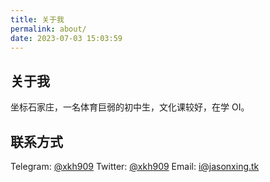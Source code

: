 ```yaml
---
title: 关于我
permalink: about/
date: 2023-07-03 15:03:59
---
```


## 关于我
坐标石家庄，一名体育巨弱的初中生，文化课较好，在学 OI。


## 联系方式
Telegram: [@xkh909](https://t.me/xkh909)
Twitter: [@xkh909](https://twitter.com/xkh909)
Email: [i@jasonxing.tk](mailto:i@jasonxing.tk)